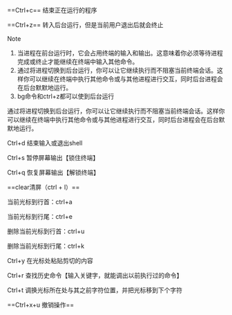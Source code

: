 ==Ctrl+c== 结束正在运行的程序

==Ctrl+z== 转入后台运行，但是当前用户退出后就会终止

>[!note] 
>1. 当进程在前台运行时，它会占用终端的输入和输出。这意味着你必须等待进程完成或终止才能继续在终端中输入其他命令。
>2. 通过将进程切换到后台运行，你可以让它继续执行而不阻塞当前终端会话。这样你可以继续在终端中执行其他命令或与其他进程进行交互，同时后台进程会在后台默默地运行。
>3. bg命令和ctrl+z都可以使到后台运行

通过将进程切换到后台运行，你可以让它继续执行而不阻塞当前终端会话。这样你可以继续在终端中执行其他命令或与其他进程进行交互，同时后台进程会在后台默默地运行。

Ctrl+d 结束输入或退出shell

Ctrl+s 暂停屏幕输出【锁住终端】

Ctrl+q 恢复屏幕输出【解锁终端】

==clear清屏（ctrl + l）==

当前光标到行首：ctrl+a

当前光标到行尾：ctrl+e

删除当前光标到行首：ctrl+u

删除当前光标到行尾：ctrl+k

Ctrl+y 在光标处粘贴剪切的内容

Ctrl+r 查找历史命令【输入关键字，就能调出以前执行过的命令】

Ctrl+t 调换光标所在处与其之前字符位置，并把光标移到下个字符

==Ctrl+x+u 撤销操作==




